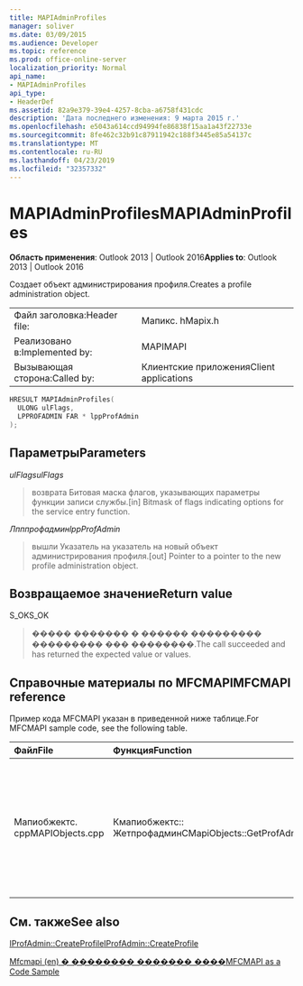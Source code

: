 ```yaml
---
title: MAPIAdminProfiles
manager: soliver
ms.date: 03/09/2015
ms.audience: Developer
ms.topic: reference
ms.prod: office-online-server
localization_priority: Normal
api_name:
- MAPIAdminProfiles
api_type:
- HeaderDef
ms.assetid: 82a9e379-39e4-4257-8cba-a6758f431cdc
description: 'Дата последнего изменения: 9 марта 2015 г.'
ms.openlocfilehash: e5043a614ccd94994fe86838f15aa1a43f22733e
ms.sourcegitcommit: 8fe462c32b91c87911942c188f3445e85a54137c
ms.translationtype: MT
ms.contentlocale: ru-RU
ms.lasthandoff: 04/23/2019
ms.locfileid: "32357332"
---
```

# <a name="mapiadminprofiles"></a><span data-ttu-id="a9f4e-103">MAPIAdminProfiles</span><span class="sxs-lookup"><span data-stu-id="a9f4e-103">MAPIAdminProfiles</span></span>

  
  
<span data-ttu-id="a9f4e-104">**Область применения**: Outlook 2013 | Outlook 2016</span><span class="sxs-lookup"><span data-stu-id="a9f4e-104">**Applies to**: Outlook 2013 | Outlook 2016</span></span> 
  
<span data-ttu-id="a9f4e-105">Создает объект администрирования профиля.</span><span class="sxs-lookup"><span data-stu-id="a9f4e-105">Creates a profile administration object.</span></span> 
  
|||
|:-----|:-----|
|<span data-ttu-id="a9f4e-106">Файл заголовка:</span><span class="sxs-lookup"><span data-stu-id="a9f4e-106">Header file:</span></span>  <br/> |<span data-ttu-id="a9f4e-107">Мапикс. h</span><span class="sxs-lookup"><span data-stu-id="a9f4e-107">Mapix.h</span></span>  <br/> |
|<span data-ttu-id="a9f4e-108">Реализовано в:</span><span class="sxs-lookup"><span data-stu-id="a9f4e-108">Implemented by:</span></span>  <br/> |<span data-ttu-id="a9f4e-109">MAPI</span><span class="sxs-lookup"><span data-stu-id="a9f4e-109">MAPI</span></span>  <br/> |
|<span data-ttu-id="a9f4e-110">Вызывающая сторона:</span><span class="sxs-lookup"><span data-stu-id="a9f4e-110">Called by:</span></span>  <br/> |<span data-ttu-id="a9f4e-111">Клиентские приложения</span><span class="sxs-lookup"><span data-stu-id="a9f4e-111">Client applications</span></span>  <br/> |
   
```cpp
HRESULT MAPIAdminProfiles(
  ULONG ulFlags,
  LPPROFADMIN FAR * lppProfAdmin
);
```

## <a name="parameters"></a><span data-ttu-id="a9f4e-112">Параметры</span><span class="sxs-lookup"><span data-stu-id="a9f4e-112">Parameters</span></span>

 <span data-ttu-id="a9f4e-113">_ulFlags_</span><span class="sxs-lookup"><span data-stu-id="a9f4e-113">_ulFlags_</span></span>
  
> <span data-ttu-id="a9f4e-114">возврата Битовая маска флагов, указывающих параметры функции записи службы.</span><span class="sxs-lookup"><span data-stu-id="a9f4e-114">[in] Bitmask of flags indicating options for the service entry function.</span></span> 
    
 <span data-ttu-id="a9f4e-115">_Лпппрофадмин_</span><span class="sxs-lookup"><span data-stu-id="a9f4e-115">_lppProfAdmin_</span></span>
  
> <span data-ttu-id="a9f4e-116">вышли Указатель на указатель на новый объект администрирования профиля.</span><span class="sxs-lookup"><span data-stu-id="a9f4e-116">[out] Pointer to a pointer to the new profile administration object.</span></span>
    
## <a name="return-value"></a><span data-ttu-id="a9f4e-117">Возвращаемое значение</span><span class="sxs-lookup"><span data-stu-id="a9f4e-117">Return value</span></span>

<span data-ttu-id="a9f4e-118">S_OK</span><span class="sxs-lookup"><span data-stu-id="a9f4e-118">S_OK</span></span> 
  
> <span data-ttu-id="a9f4e-119">����� ������� � ������ ��������� ��������� ��� ��������.</span><span class="sxs-lookup"><span data-stu-id="a9f4e-119">The call succeeded and has returned the expected value or values.</span></span>
    
## <a name="mfcmapi-reference"></a><span data-ttu-id="a9f4e-120">Справочные материалы по MFCMAPI</span><span class="sxs-lookup"><span data-stu-id="a9f4e-120">MFCMAPI reference</span></span>

<span data-ttu-id="a9f4e-121">Пример кода MFCMAPI указан в приведенной ниже таблице.</span><span class="sxs-lookup"><span data-stu-id="a9f4e-121">For MFCMAPI sample code, see the following table.</span></span>
  
|<span data-ttu-id="a9f4e-122">**Файл**</span><span class="sxs-lookup"><span data-stu-id="a9f4e-122">**File**</span></span>|<span data-ttu-id="a9f4e-123">**Функция**</span><span class="sxs-lookup"><span data-stu-id="a9f4e-123">**Function**</span></span>|<span data-ttu-id="a9f4e-124">**Примечание**</span><span class="sxs-lookup"><span data-stu-id="a9f4e-124">**Comment**</span></span>|
|:-----|:-----|:-----|
|<span data-ttu-id="a9f4e-125">Мапиобжектс. cpp</span><span class="sxs-lookup"><span data-stu-id="a9f4e-125">MAPIObjects.cpp</span></span>  <br/> |<span data-ttu-id="a9f4e-126">Кмапиобжектс:: Жетпрофадмин</span><span class="sxs-lookup"><span data-stu-id="a9f4e-126">CMapiObjects::GetProfAdmin</span></span>  <br/> |<span data-ttu-id="a9f4e-127">MFCMAPI использует метод **мапиадминпрофилес** , чтобы получить объект администрирования профиля.</span><span class="sxs-lookup"><span data-stu-id="a9f4e-127">MFCMAPI uses the **MAPIAdminProfiles** method to get the profile administration object.</span></span>  <br/> |
   
## <a name="see-also"></a><span data-ttu-id="a9f4e-128">См. также</span><span class="sxs-lookup"><span data-stu-id="a9f4e-128">See also</span></span>



[<span data-ttu-id="a9f4e-129">IProfAdmin::CreateProfile</span><span class="sxs-lookup"><span data-stu-id="a9f4e-129">IProfAdmin::CreateProfile</span></span>](iprofadmin-createprofile.md)


[<span data-ttu-id="a9f4e-130">Mfcmapi (en) � �������� ������� ����</span><span class="sxs-lookup"><span data-stu-id="a9f4e-130">MFCMAPI as a Code Sample</span></span>](mfcmapi-as-a-code-sample.md)

